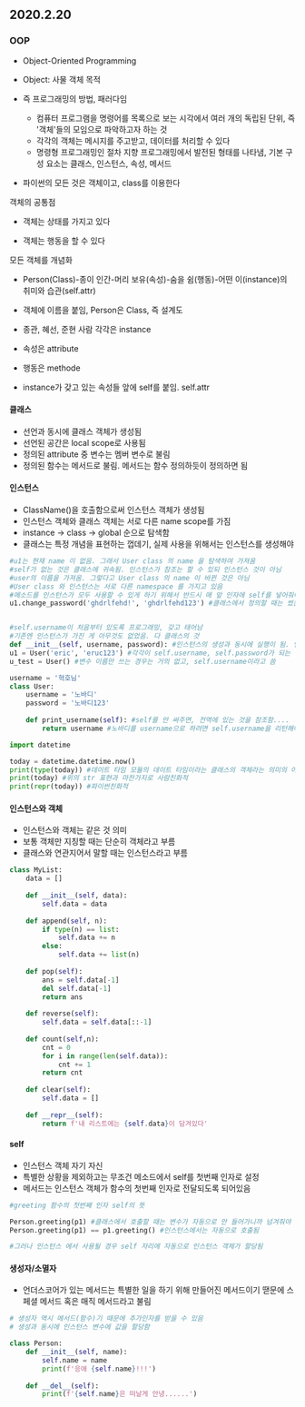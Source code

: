 ## 2020.2.20





### OOP

- Object-Oriented Programming

- Object: 사물 객체 목적

- 즉 프로그래밍의 방법, 패러다임
  - 컴퓨터 프로그램을 명령어를 목록으로 보는 시각에서 여러 개의 독립된 단위, 즉 '객체'들의 모임으로 파악하고자 하는 것
  - 각각의 객체는 메시지를 주고받고, 데이터를 처리할 수 있다
  - 명령형 프로그래밍인 절차 지향 프로그래밍에서 발전된 형태를 나타냄, 기본 구성 요소는 클래스, 인스턴스, 속성, 메서드

- 파이썬의 모든 것은 객체이고, class를 이용한다



객체의 공통점

- 객체는 상태를 가지고 있다

- 객체는 행동을 할 수 있다



모든 객체를 개념화

- Person(Class)-종이 인간-머리 보유(속성)-숨을 쉼(행동)-어떤 이(instance)의 취미와 습관(self.attr)

- 객체에 이름을 붙임, Person은 Class, 즉 설계도

- 종관, 혜선, 준현 사람 각각은 instance

- 속성은 attribute

- 행동은 methode

- instance가 갖고 있는 속성들 앞에 self를 붙임. self.attr





#### 클래스

- 선언과 동시에 클래스 객체가 생성됨
- 선언된 공간은 local scope로 사용됨
- 정의된 attribute 중 변수는 멤버 변수로 불림
- 정의된 함수는 메서드로 불림. 메서드는 함수 정의하듯이 정의하면 됨





#### 인스턴스

- ClassName()을 호출함으로써 인스턴스 객체가 생성됨
- 인스턴스 객체와 클래스 객체는 서로 다른 name scope를 가짐
- instance -> class -> global  순으로 탐색함
- 클래스는 특정 개념을 표현하는 껍데기, 실제 사용을 위해서는 인스턴스를 생성해야





```python
#u1는 현재 name 이 없음. 그래서 User class 의 name 을 탐색하여 가져옴
#self가 없는 것은 클래스에 귀속됨. 인스턴스가 참조는 할 수 있되 인스턴스 것이 아님
#user의 이름을 가져옴. 그렇다고 User class 의 name 이 바뀐 것은 아님
#User class 와 인스턴스는 서로 다른 namespace 를 가지고 있음
#메소드를 인스턴스가 모두 사용할 수 있게 하기 위해서 반드시 매 앞 인자에 self를 넣어줘야
u1.change_password('ghdrlfehd!', 'ghdrlfehd123') #클래스에서 정의할 때는 썼는데, 인스턴스에서 호출할 때는 self를 쓰지 않아도 됨. 자기 자신이 알아서 호출해서 들어감


#self.username이 처음부터 있도록 프로그래밍, 갖고 태어남
#기존엔 인스턴스가 가진 게 아무것도 없었음. 다 클래스의 것
def __init__(self, username, password): #인스턴스의 생성과 동시에 실행이 됨. 인스턴스의 속성, 변수를 넣어줌
u1 = User('eric', 'eruc123') #각각이 self.username, self.password가 되는 것. 부러 만들고 넣을 필요가 없음
u_test = User() #변수 이름만 쓰는 경우는 거의 없고, self.username이라고 씀
```



``` python
username = '혁호님'
class User:
    username = '노바디'
    password = '노바디123'
    
    def print_username(self): #self를 안 써주면, 전역에 있는 것을 참조함....
        return username #노바디를 username으로 하려면 self.username을 리턴해야 한다
```



``` python
import datetime

today = datetime.datetime.now()
print(type(today)) #데이트 타임 모듈의 데이트 타임이라는 클래스의 객체라는 의미의 아웃풋 출력
print(today) #위의 str 표현과 마찬가지로 사람친화적
print(repr(today)) #파이썬친화적
```







#### 인스턴스와 객체

- 인스턴스와 객체는 같은 것 의미
- 보통 객체만 지칭할 때는 단순히 객체라고 부름
- 클래스와 연관지어서 말할 때는 인스턴스라고 부름



``` python
class MyList:
    data = []
    
    def __init__(self, data):
        self.data = data
        
    def append(self, n):
        if type(n) == list:
            self.data += n
        else:
            self.data += list(n)
            
    def pop(self):
        ans = self.data[-1]
        del self.data[-1]
        return ans
    
    def reverse(self):
        self.data = self.data[::-1]
        
    def count(self,n):
        cnt = 0
        for i in range(len(self.data)):
            cnt += 1
        return cnt
    
    def clear(self):
        self.data = []
        
    def __repr__(self):
        return f'내 리스트에는 {self.data}이 담겨있다'
```







#### self

- 인스턴스 객체 자기 자신
- 특별한 상황을 제외하고는 무조건 메소드에서 self를 첫번째 인자로 설정
- 메서드는 인스턴스 객체가 함수의 첫번째 인자로 전달되도록 되어있음

```python
#greeting 함수의 첫번째 인자 self의 뜻

Person.greeting(p1) #클래스에서 호출할 때는 변수가 자동으로 안 들어가니까 넘겨줘야
Person.greeting(p1) == p1.greeting() #인스턴스에서는 자동으로 호출됨

#그러나 인스턴스 에서 사용될 경우 self 자리에 자동으로 인스턴스 객체가 할당됨
```





#### 생성자/소멸자

- 언더스코어가 있는 메서드는 특별한 일을 하기 위해 만들어진 메서드이기 땓문에 스페셜 메서드 혹은 매직 메서드라고 불림

```python
# 생성자 역시 메서드(함수)기 때문에 추가인자를 받을 수 있음
# 생성과 동시에 인스턴스 변수에 값을 할당함

class Person:
    def __init__(self, name):
        self.name = name
        print(f'응애 {self.name}!!!')
        
    def __del__(self):
        print(f'{self.name}은 떠날게 안녕......')
```

